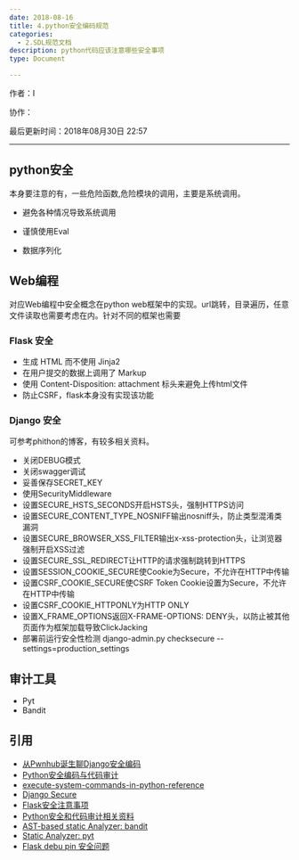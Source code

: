 ```yaml
---
date: 2018-08-16
title: 4.python安全编码规范
categories:
  - 2.SDL规范文档
description: python代码应该注意哪些安全事项
type: Document

---
```


作者：I

协作：

最后更新时间：2018年08月30日 22:57

-------

## python安全
本身要注意的有，一些危险函数,危险模块的调用，主要是系统调用。

- 避免各种情况导致系统调用

- 谨慎使用Eval

- 数据序列化


## Web编程

对应Web编程中安全概念在python web框架中的实现。url跳转，目录遍历，任意文件读取也需要考虑在内。针对不同的框架也需要

### Flask 安全

- 生成 HTML 而不使用 Jinja2
- 在用户提交的数据上调用了 Markup
- 使用 Content-Disposition: attachment 标头来避免上传html文件
- 防止CSRF，flask本身没有实现该功能

### Django 安全
可参考phithon的博客，有较多相关资料。

- 关闭DEBUG模式
- 关闭swagger调试
- 妥善保存SECRET_KEY
- 使用SecurityMiddleware
- 设置SECURE_HSTS_SECONDS开启HSTS头，强制HTTPS访问
- 设置SECURE_CONTENT_TYPE_NOSNIFF输出nosniff头，防止类型混淆类漏洞
- 设置SECURE_BROWSER_XSS_FILTER输出x-xss-protection头，让浏览器强制开启XSS过滤
- 设置SECURE_SSL_REDIRECT让HTTP的请求强制跳转到HTTPS
- 设置SESSION_COOKIE_SECURE使Cookie为Secure，不允许在HTTP中传输
- 设置CSRF_COOKIE_SECURE使CSRF Token Cookie设置为Secure，不允许在HTTP中传输
- 设置CSRF_COOKIE_HTTPONLY为HTTP ONLY
- 设置X_FRAME_OPTIONS返回X-FRAME-OPTIONS: DENY头，以防止被其他页面作为框架加载导致ClickJacking
- 部署前运行安全性检测 django-admin.py checksecure --settings=production_settings


## 审计工具
- Pyt
- Bandit

## 引用

- [从Pwnhub诞生聊Django安全编码](https://www.leavesongs.com/PYTHON/django-coding-experience-from-pwnhub.html)
- [Python安全编码与代码审计](http://xxlegend.com/2015/07/30/Python%E5%AE%89%E5%85%A8%E7%BC%96%E7%A0%81%E5%92%8C%E4%BB%A3%E7%A0%81%E5%AE%A1%E8%AE%A1/)
- [execute-system-commands-in-python-reference](https://0x00sec.org/t/execute-system-commands-in-python-reference/7870)
- [Django Secure](https://django-secure.readthedocs.io/en/latest/settings.html)
- [Flask安全注意事项](http://docs.jinkan.org/docs/flask/security.html)
- [Python安全和代码审计相关资料](https://github.com/bit4woo/python_sec)
- [AST-based static Analyzer: bandit](https://github.com/openstack/bandit)
- [Static Analyzer: pyt](https://github.com/python-security/pyt)
- [Flask debu pin 安全问题](https://xz.aliyun.com/t/2553)